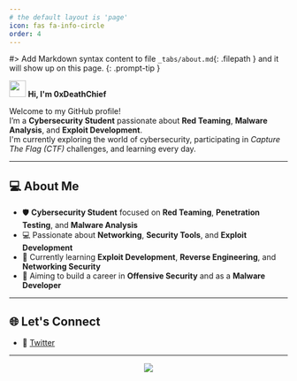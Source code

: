 ```yaml
---
# the default layout is 'page'
icon: fas fa-info-circle
order: 4
---
```


#> Add Markdown syntax content to file `_tabs/about.md`{: .filepath } and it will show up on this page. {: .prompt-tip }

<img src="https://raw.githubusercontent.com/MartinHeinz/MartinHeinz/master/wave.gif" width="30px"> **Hi, I'm 0xDeathChief**

Welcome to my GitHub profile!  
I’m a **Cybersecurity Student** passionate about **Red Teaming**, **Malware Analysis**, and **Exploit Development**.  
I'm currently exploring the world of cybersecurity, participating in *Capture The Flag (CTF)* challenges, and learning every day.

---

## 💻 About Me

- 🛡️ **Cybersecurity Student** focused on **Red Teaming**, **Penetration Testing**, and **Malware Analysis**
- 💻 Passionate about **Networking**, **Security Tools**, and **Exploit Development**
- 🌱 Currently learning **Exploit Development**, **Reverse Engineering**, and **Networking Security**
- 🎯 Aiming to build a career in **Offensive Security** and as a **Malware Developer**

---

## 🌐 Let's Connect


- 🔰 [Twitter](https://x.com/0xDeathChief)

---

<div align="center">
  <img src="9d132b707038602f4671ef32d167cdd3.gif">
</div>
